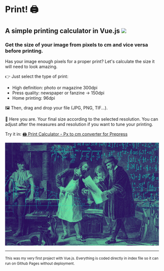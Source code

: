# **Print!** 🖨️

## A simple printing calculator in Vue.js <img src="https://vuejs.org/images/logo.svg" width="30">

### Get the size of your image from pixels to cm and vice versa before printing.

Has your image enough pixels for a proper print? Let's calculate the size it will need to look amazing.

👉 Just select the type of print:
- High definition: photo or magazine  300dpi
- Press quality: newspaper or fanzine -> 150dpi
- Home printing: 96dpi 

🖼️ Then, drag and drop your file (JPG, PNG, TIF...).

💁 Here you are. Your final size according to the selected resolution. You can adjust after the measures and resolution if you want to tune your printing.

Try it in: 
<a href="https://pabspabs.github.io/print-me/">🖨 Print Calculator - Px to cm converter for Prepress</a>

<a href="https://pabspabs.github.io/print-me/"><img src="gutenberg-bg.jpg"></a>


--- 

<small>This was my very first project with Vue.js. Everything is coded directly in index file so it can run on Github Pages without deployment.</small>
